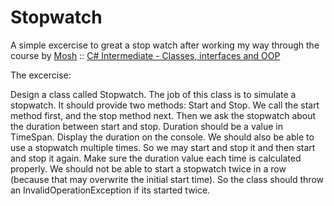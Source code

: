 # Stopwatch

A simple excercise to great a stop watch after working my way through the course by [Mosh](https://www.udemy.com/user/moshfeghhamedani/) :: [C# Intermediate - Classes, interfaces and OOP](https://www.udemy.com/course/csharp-intermediate-classes-interfaces-and-oop)

The excercise: 

Design a class called Stopwatch. The job of this class is to simulate a stopwatch. It should 
provide two methods: Start and Stop. We call the start method first, and the stop method next. 
Then we ask the stopwatch about the duration between start and stop. Duration should be a 
value in TimeSpan. Display the duration on the console. 
We should also be able to use a stopwatch multiple times. So we may start and stop it and then 
start and stop it again. Make sure the duration value each time is calculated properly. 
We should not be able to start a stopwatch twice in a row (because that may overwrite the initial 
start time). So the class should throw an InvalidOperationException if its started twice. 
